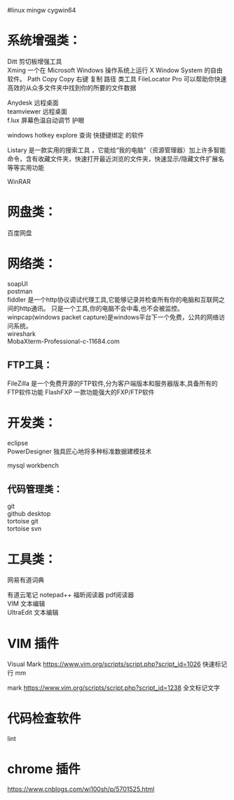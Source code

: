 #linux
mingw
cygwin64

# 系统增强类：

Ditt 剪切板增强工具  
Xming 一个在 Microsoft Windows 操作系统上运行 X Window System 的自由软件。
Path Copy Copy  右键 复制 路径 类工具
FileLocator Pro 可以帮助你快速高效的从众多文件夹中找到你的所要的文件数据


Anydesk 	 远程桌面  
teamviewer 	远程桌面  
f.lux    屏幕色温自动调节 护眼  

windows hotkey explore  查询 快捷键绑定 的软件

Listary 是一款实用的搜索工具 ，它能给“我的电脑”（资源管理器）加上许多智能命令，含有收藏文件夹，快速打开最近浏览的文件夹，快速显示/隐藏文件扩展名等等实用功能

WinRAR 

# 网盘类：
百度网盘


# 网络类：
soapUI  
postman   
fiddler 是一个http协议调试代理工具,它能够记录并检查所有你的电脑和互联网之间的http通讯。 只是一个工具,你的电脑不会中毒,也不会被监控。
winpcap(windows packet capture)是windows平台下一个免费，公共的网络访问系统。  
wireshark     
MobaXterm-Professional-c-11684.com  



## FTP工具：
FileZilla  是一个免费开源的FTP软件,分为客户端版本和服务器版本,具备所有的FTP软件功能
FlashFXP  一款功能强大的FXP/FTP软件


# 开发类：
eclipse    
PowerDesigner 独具匠心地将多种标准数据建模技术  

mysql workbench  


## 代码管理类：
git  
github desktop  
tortoise git  
tortoise svn  

# 工具类：

网易有道词典

有道云笔记
notepad++ 
福昕阅读器 pdf阅读器  
VIM       文本编辑  
UltraEdit 文本编辑  

# VIM 插件

Visual Mark 
https://www.vim.org/scripts/script.php?script_id=1026
快速标记行 mm


mark   https://www.vim.org/scripts/script.php?script_id=1238
全文标记文字

# 代码检查软件
lint



# chrome 插件

https://www.cnblogs.com/wi100sh/p/5701525.html





